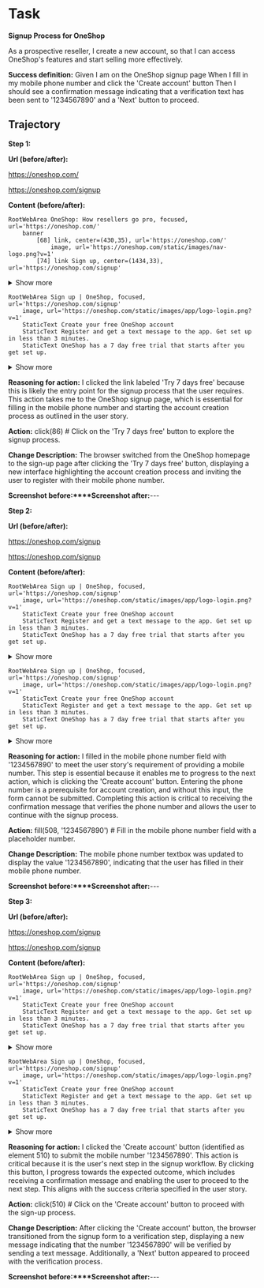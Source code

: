 # Task

**Signup Process for OneShop**

As a prospective reseller,
I create a new account,
so that I can access OneShop's features and start selling more effectively.

**Success definition:** Given I am on the OneShop signup page
When I fill in my mobile phone number and click the 'Create account' button
Then I should see a confirmation message indicating that a verification text has been sent to '1234567890' and a 'Next' button to proceed.

## Trajectory

**Step 1:**

**Url (before/after):** 

https://oneshop.com/

https://oneshop.com/signup

**Content (before/after):** 

```
RootWebArea OneShop: How resellers go pro, focused, url='https://oneshop.com/'
	banner
		[68] link, center=(430,35), url='https://oneshop.com/'
			image, url='https://oneshop.com/static/images/nav-logo.png?v=1'
		[74] link Sign up, center=(1434,33), url='https://oneshop.com/signup'
```
<details><summary>Show more</summary>

```
		[77] link Login, center=(1512,33), url='https://oneshop.com/login'
	StaticText How resellers go pro
	StaticText Sell on more sites than you could alone. One simple app with every tool you need to level up. Designed for online sellers, just like you.
	[86] link Try 7 days free, center=(960,340), url='https://oneshop.com/signup'
	image Poshmark Logo, url='https://oneshop.com/static/images/home/sites/Poshmark@3x.png?v=1'
	image Mercari Logo, url='https://oneshop.com/static/images/home/sites/Mercari@3x.png?v=1'
	image Depop Logo, url='https://oneshop.com/static/images/home/sites/Depop@3x.png?v=1'
	image eBay Logo, url='https://oneshop.com/static/images/home/sites/eBay@3x.png?v=1'
	StaticText Trusted by thousands of resellers
	image, url='https://oneshop.com/static/images/home/trusted-by/1.jpg'
	image, url='https://oneshop.com/static/images/home/trusted-by/2.jpg'
	image, url='https://oneshop.com/static/images/home/trusted-by/3.jpg'
	image, url='https://oneshop.com/static/images/home/trusted-by/4.jpg'
	image, url='https://oneshop.com/static/images/home/trusted-by/5.jpg'
	image, url='https://oneshop.com/static/images/home/trusted-by/6.jpg'
	image, url='https://oneshop.com/static/images/home/trusted-by/7.jpg'
	image, url='https://oneshop.com/static/images/home/trusted-by/8.jpg'
	image, url='https://oneshop.com/static/images/home/trusted-by/9.jpg'
	image, url='https://oneshop.com/static/images/home/trusted-by/10.jpg'
	image, url='https://oneshop.com/static/images/home/trusted-by/11.jpg'
	image, url='https://oneshop.com/static/images/home/trusted-by/12.jpg'
	image, url='https://oneshop.com/static/images/home/trusted-by/13.jpg'
	image, url='https://oneshop.com/static/images/home/trusted-by/14.jpg'
	image, url='https://oneshop.com/static/images/home/trusted-by/15.jpg'
	image, url='https://oneshop.com/static/images/home/trusted-by/16.jpg'
	image, url='https://oneshop.com/static/images/home/trusted-by/17.jpg'
	image, url='https://oneshop.com/static/images/home/trusted-by/18.jpg'
	image, url='https://oneshop.com/static/images/home/trusted-by/19.jpg'
	image, url='https://oneshop.com/static/images/home/trusted-by/20.jpg'
	image, url='https://oneshop.com/static/images/home/trusted-by/21.jpg'
	image, url='https://oneshop.com/static/images/home/trusted-by/22.jpg'
	image, url='https://oneshop.com/static/images/home/trusted-by/23.jpg'
	image, url='https://oneshop.com/static/images/home/trusted-by/24.jpg'
	StaticText Stay motivated
	StaticText Check a unified graph of your sales, set monthly goals, and see how you stack up against other sellers using OneShop.
	link Try 7 days free, url='https://oneshop.com/signup'
	image OneShop app rendering, url='data:image/gif;base64,R0lGODlhAQABAIAAAAAAAP///yH5BAEAAAAALAAAAAABAAEAAAIBRAA7'
	image OneShop app rendering, url='data:image/gif;base64,R0lGODlhAQABAIAAAAAAAP///yH5BAEAAAAALAAAAAABAAEAAAIBRAA7'
	StaticText List everywhere
	StaticText Draft your listings once on OneShop or bring them in from another site. Then, post on every site OneShop supports.
	StaticText Automatically delist when you sell. Stay protected from accidentally selling one thing on multiple sites.
	link Try 7 days free, url='https://oneshop.com/signup'
	image OneShop app rendering, url='data:image/gif;base64,R0lGODlhAQABAIAAAAAAAP///yH5BAEAAAAALAAAAAABAAEAAAIBRAA7'
	image OneShop app rendering, url='data:image/gif;base64,R0lGODlhAQABAIAAAAAAAP///yH5BAEAAAAALAAAAAABAAEAAAIBRAA7'
	image OneShop app rendering, url='data:image/gif;base64,R0lGODlhAQABAIAAAAAAAP///yH5BAEAAAAALAAAAAABAAEAAAIBRAA7'
	StaticText List quickly
	StaticText Make edits using our simple and thoughtful listing form. Smart autofill, description templates, and listing preferences help you spend less time per listing, even when you’re crosslisting.
	link Try 7 days free, url='https://oneshop.com/signup'
	image OneShop app rendering, url='data:image/gif;base64,R0lGODlhAQABAIAAAAAAAP///yH5BAEAAAAALAAAAAABAAEAAAIBRAA7'
	StaticText Bots do the work for you
	StaticText Every seller has their own tricks to reach buyers. Let us automatically do your repetitive work like relisting, bumping, sharing, and more.
	link Try 7 days free, url='https://oneshop.com/signup'
	image OneShop app rendering, url='data:image/gif;base64,R0lGODlhAQABAIAAAAAAAP///yH5BAEAAAAALAAAAAABAAEAAAIBRAA7'
	image OneShop app rendering, url='data:image/gif;base64,R0lGODlhAQABAIAAAAAAAP///yH5BAEAAAAALAAAAAABAAEAAAIBRAA7'
	StaticText Level up together
	StaticText Selling can be difficult but you don’t have to do it alone. Connect with other sellers and learn together.
	link Try 7 days free, url='https://oneshop.com/signup'
	image OneShop app rendering, url='data:image/gif;base64,R0lGODlhAQABAIAAAAAAAP///yH5BAEAAAAALAAAAAABAAEAAAIBRAA7'
	image OneShop app rendering, url='data:image/gif;base64,R0lGODlhAQABAIAAAAAAAP///yH5BAEAAAAALAAAAAABAAEAAAIBRAA7'
	image, url='data:image/gif;base64,R0lGODlhAQABAIAAAAAAAP///yH5BAEAAAAALAAAAAABAAEAAAIBRAA7'
	StaticText PRODUCT
	link OneShop, url='https://oneshop.com/'
	link Pricing, url='https://oneshop.com/pricing'
	StaticText COMPANY
	link Contact, url='https://oneshop.com/contact'
	link Jobs, url='https://www.workatastartup.com/companies/oneshop'
	StaticText RESOURCES
	link Marketplace Policies, url='https://oneshop.com/policies'
	link Blog, url='https://oneshop.com/blog'
	StaticText SOCIAL
	link YouTube, url='https://www.youtube.com/channel/UC7wKt6XZoagcp8Ry71d4ZWA'
	link Facebook, url='https://www.facebook.com/oneshopcompany'
	link Instagram, url='https://www.instagram.com/oneshopcom/'
	StaticText LEGAL
	link Privacy, url='https://oneshop.com/legal/privacy'
	link Terms, url='https://oneshop.com/legal/terms'
	link Cancellations, url='https://oneshop.com/legal/cancellation'
	StaticText © 2024 Inventory Systems, Inc.
	StaticText List Perfectly is a trademark of ListPerfectly, Inc. Vendoo is a trademark of Vendoo, Inc. Poshmark is a trademark of Poshmark, Inc. Mercari is a trademark of Mercari, Inc. Tradesy is a trademark of Tradesy, Inc. Depop is a trademark of Depop Ltd. Etsy is a trademark of Etsy, Inc. Kidizen is a trademark of Kidizen, Inc. Grailed is a trademark of Grailed, Inc. Heroine is a trademark of Grailed, Inc. eBay is a trademark of eBay, Inc. Facebook is a trademark of Facebook, Inc. Facebook Marketplace is a trademark of Facebook, Inc. OneShop is not endorsed, certified, or affiliated by List Perfectly, Vendoo, mercariBOT, ResellKit, SellerInsight, PrimeLister, Cross List It, Hammoq, ListingJoy, Crosslist, Poshmark, Tradesy, Mercari, Depop, Grailed, Facebook Marketplace, eBay, Kidizen, or Etsy. The names List Perfectly, Vendoo, Crosslist, Poshmark, Tradesy, Mercari, Depop, Grailed, Facebook Marketplace, eBay, Kidizen, and Etsy, as well as related names, marks, emblems and images are registered trademarks of their respective owners.
	alert, atomic
```
</details>



```
RootWebArea Sign up | OneShop, focused, url='https://oneshop.com/signup'
	image, url='https://oneshop.com/static/images/app/logo-login.png?v=1'
	StaticText Create your free OneShop account
	StaticText Register and get a text message to the app. Get set up in less than 3 minutes.
	StaticText OneShop has a 7 day free trial that starts after you get set up.
```
<details><summary>Show more</summary>

```
	StaticText Mobile phone number
	[508] textbox, center=(960,568), autocomplete=tel, contenteditable=True, focused
	generic, disabled=True
		StaticText Create account
	StaticText By continuing, you agree to OneShop’s
	[512] link Terms of Service, center=(1056,668), url='https://oneshop.com/legal/terms'
	[509] div, center=(960,619), inner_text=Create account
	StaticText ,
	[514] link Privacy Policy, center=(829,680), url='https://oneshop.com/legal/privacy'
	StaticText , and
	[516] link Electronic Communications Disclosure, center=(1003,680), url='https://oneshop.com/legal/electronic-communications'
	StaticText .
	alert, atomic
		StaticText Sign up | OneShop
```
</details>

**Reasoning for action:** I clicked the link labeled 'Try 7 days free' because this is likely the entry point for the signup process that the user requires. This action takes me to the OneShop signup page, which is essential for filling in the mobile phone number and starting the account creation process as outlined in the user story.

**Action:** click(86) # Click on the 'Try 7 days free' button to explore the signup process.

**Change Description:** The browser switched from the OneShop homepage to the sign-up page after clicking the 'Try 7 days free' button, displaying a new interface highlighting the account creation process and inviting the user to register with their mobile phone number.

**Screenshot before:****Screenshot after:**---

**Step 2:**

**Url (before/after):** 

https://oneshop.com/signup

https://oneshop.com/signup

**Content (before/after):** 

```
RootWebArea Sign up | OneShop, focused, url='https://oneshop.com/signup'
	image, url='https://oneshop.com/static/images/app/logo-login.png?v=1'
	StaticText Create your free OneShop account
	StaticText Register and get a text message to the app. Get set up in less than 3 minutes.
	StaticText OneShop has a 7 day free trial that starts after you get set up.
```
<details><summary>Show more</summary>

```
	StaticText Mobile phone number
	[508] textbox, center=(960,568), autocomplete=tel, contenteditable=True, focused
	generic, disabled=True
		StaticText Create account
	StaticText By continuing, you agree to OneShop’s
	[512] link Terms of Service, center=(1056,668), url='https://oneshop.com/legal/terms'
	[509] div, center=(960,619), inner_text=Create account
	StaticText ,
	[514] link Privacy Policy, center=(829,680), url='https://oneshop.com/legal/privacy'
	StaticText , and
	[516] link Electronic Communications Disclosure, center=(1003,680), url='https://oneshop.com/legal/electronic-communications'
	StaticText .
	alert, atomic
		StaticText Sign up | OneShop
```
</details>



```
RootWebArea Sign up | OneShop, focused, url='https://oneshop.com/signup'
	image, url='https://oneshop.com/static/images/app/logo-login.png?v=1'
	StaticText Create your free OneShop account
	StaticText Register and get a text message to the app. Get set up in less than 3 minutes.
	StaticText OneShop has a 7 day free trial that starts after you get set up.
```
<details><summary>Show more</summary>

```
	StaticText Mobile phone number
	[508] textbox value='1234567890', center=(960,568), autocomplete=tel, contenteditable=True, focused
	StaticText By continuing, you agree to OneShop’s
	[512] link Terms of Service, center=(1056,668), url='https://oneshop.com/legal/terms'
	[510] div, center=(960,619), inner_text=Create account
	StaticText ,
	[514] link Privacy Policy, center=(829,680), url='https://oneshop.com/legal/privacy'
	StaticText , and
	[516] link Electronic Communications Disclosure, center=(1003,680), url='https://oneshop.com/legal/electronic-communications'
	StaticText .
	alert, atomic
		StaticText Sign up | OneShop
```
</details>

**Reasoning for action:** I filled in the mobile phone number field with '1234567890' to meet the user story's requirement of providing a mobile number. This step is essential because it enables me to progress to the next action, which is clicking the 'Create account' button. Entering the phone number is a prerequisite for account creation, and without this input, the form cannot be submitted. Completing this action is critical to receiving the confirmation message that verifies the phone number and allows the user to continue with the signup process.

**Action:** fill(508, '1234567890') # Fill in the mobile phone number field with a placeholder number.

**Change Description:** The mobile phone number textbox was updated to display the value '1234567890', indicating that the user has filled in their mobile phone number.

**Screenshot before:****Screenshot after:**---

**Step 3:**

**Url (before/after):** 

https://oneshop.com/signup

https://oneshop.com/signup

**Content (before/after):** 

```
RootWebArea Sign up | OneShop, focused, url='https://oneshop.com/signup'
	image, url='https://oneshop.com/static/images/app/logo-login.png?v=1'
	StaticText Create your free OneShop account
	StaticText Register and get a text message to the app. Get set up in less than 3 minutes.
	StaticText OneShop has a 7 day free trial that starts after you get set up.
```
<details><summary>Show more</summary>

```
	StaticText Mobile phone number
	[508] textbox value='1234567890', center=(960,568), autocomplete=tel, contenteditable=True, focused
	StaticText By continuing, you agree to OneShop’s
	[512] link Terms of Service, center=(1056,668), url='https://oneshop.com/legal/terms'
	[510] div, center=(960,619), inner_text=Create account
	StaticText ,
	[514] link Privacy Policy, center=(829,680), url='https://oneshop.com/legal/privacy'
	StaticText , and
	[516] link Electronic Communications Disclosure, center=(1003,680), url='https://oneshop.com/legal/electronic-communications'
	StaticText .
	alert, atomic
		StaticText Sign up | OneShop
```
</details>



```
RootWebArea Sign up | OneShop, focused, url='https://oneshop.com/signup'
	image, url='https://oneshop.com/static/images/app/logo-login.png?v=1'
	StaticText Create your free OneShop account
	StaticText Register and get a text message to the app. Get set up in less than 3 minutes.
	StaticText OneShop has a 7 day free trial that starts after you get set up.
```
<details><summary>Show more</summary>

```
	StaticText Mobile phone number
	textbox value='1234567890'
	generic Create account, focused
	StaticText By continuing, you agree to OneShop’s
	link Terms of Service, url='https://oneshop.com/legal/terms'
	StaticText ,
	link Privacy Policy, url='https://oneshop.com/legal/privacy'
	StaticText , and
	link Electronic Communications Disclosure, url='https://oneshop.com/legal/electronic-communications'
	StaticText .
	alert, atomic
		StaticText Sign up | OneShop
	[529] image, center=(744,438), url='https://oneshop.com/static/images/app/navigation-back.png'
	[532] div, center=(1161,438), inner_text=Next
	StaticText First, let’s verify your phone number: 1234567890
	StaticText In the next step we will send you a text message with a code to make sure you own this phone number.
	StaticText This will help you recover your account if you ever lose access for some reason.
```
</details>

**Reasoning for action:** I clicked the 'Create account' button (identified as element 510) to submit the mobile number '1234567890'. This action is critical because it is the user's next step in the signup workflow. By clicking this button, I progress towards the expected outcome, which includes receiving a confirmation message and enabling the user to proceed to the next step. This aligns with the success criteria specified in the user story.

**Action:** click(510) # Click on the 'Create account' button to proceed with the sign-up process.

**Change Description:** After clicking the 'Create account' button, the browser transitioned from the signup form to a verification step, displaying a new message indicating that the number '1234567890' will be verified by sending a text message. Additionally, a 'Next' button appeared to proceed with the verification process.

**Screenshot before:****Screenshot after:**---

